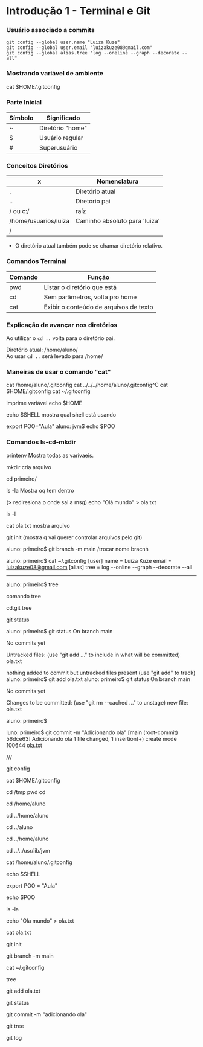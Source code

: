 # Introdução 1 - Terminal e Git

###  Usuário associado a commits
```
git config --global user.name "Luiza Kuze" 
git config --global user.email "luizakuze08@gmail.com"
git config --global alias.tree "log --oneline --graph --decorate --all"
```

###  Mostrando variável de ambiente
cat $HOME/.gitconfig

### Parte Inicial 

|Símbolo|Significado|
----|----
| ~ | Diretório "home" |
| $ | Usuário regular |
| # | Superusuário |

### Conceitos Diretórios

| x | Nomenclatura |
----|----
| . | Diretório atual |
| .. | Diretório pai |
| / ou c:/ | raíz |
| /home/usuarios/luiza | Caminho absoluto para 'luiza' |
| /||
- O diretório atual também pode se chamar diretório relativo.

### Comandos Terminal

| Comando | Função |
----|----
| pwd | Listar o diretório que está |
| cd | Sem parâmetros, volta pro home |
| cat | Exibir o conteúdo de arquivos de texto |




### Explicação de avançar nos diretórios 

Ao utilizar o ``cd ..`` volta para o diretório pai.

Diretório atual: /home/aluno/ <br>
Ao usar ``cd ..`` será levado para /home/

### Maneiras de usar o comando "cat"
cat /home/aluno/.gitconfig
cat ../../../home/aluno/.gitconfig^C
cat $HOME/.gitconfig
cat ~/.gitconfig

imprime variável
echo $HOME

echo $SHELL
mostra qual shell está usando

export POO="Aula"
aluno: jvm$ echo $POO

### Comandos ls-cd-mkdir

printenv Mostra todas as varívaeis.


mkdir cria arquivo

cd primeiro/


ls -la Mostra oq tem dentro



(> rediresiona p onde sai a msg)
echo "Olá mundo" > ola.txt


ls -l

cat ola.txt mostra arquivo

git init (mostra q vai querer controlar arquivos pelo git)

aluno: primeiro$ git branch -m main                   /trocar nome bracnh



aluno: primeiro$ cat ~/.gitconfig
[user]
	name = Luiza Kuze
	email = luizakuze08@gmail.com
[alias]
	tree = log --online --graph --decorate --all

****

aluno: primeiro$ tree


comando tree


cd.git 
tree



git status         

aluno: primeiro$ git status
On branch main

No commits yet

Untracked files:
  (use "git add <file>..." to include in what will be committed)
	ola.txt

nothing added to commit but untracked files present (use "git add" to track)
aluno: primeiro$ git add ola.txt
aluno: primeiro$ git status 
On branch main

No commits yet

Changes to be committed:
  (use "git rm --cached <file>..." to unstage)
	new file:   ola.txt

aluno: primeiro$ 





luno: primeiro$ git commit -m "Adicionando ola"
[main (root-commit) 56dce63] Adicionando ola
 1 file changed, 1 insertion(+)
 create mode 100644 ola.txt


///


git config 

cat $HOME/.gitconfig

cd /tmp
pwd
cd

cd /home/aluno

cd ../home/aluno

cd ../aluno

cd ../home/aluno

cd ../../usr/lib/jvm

cat /home/aluno/.gitconfig

echo $SHELL

export POO = "Aula"

echo $POO

ls -la

echo "Ola mundo" > ola.txt

cat ola.txt

git init

git branch -m main

cat ~/.gitconfig

tree

git add ola.txt

git status

git commit -m "adicionando ola"

git tree

git log


